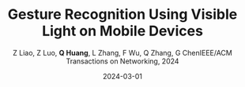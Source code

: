 ---
title: "Gesture Recognition Using Visible Light on Mobile Devices"
collection: publications
permalink: "/publication/2024-03-01"
excerpt: "In-air gesture control extends a touch screen and enables contactless interaction, thus has become a popular research direction in the past few years. Prior work has implemented this functionality based on cameras, acoustic signals, and Wi-Fi via existing hardware on commercial devices. However, these methods have low user acceptance. Solutions based on cameras and acoustic signals raise privacy concerns, while WiFi-based solutions are vulnerable to background noise. As a result, these methods are not commercialized and recent flagship smartphones have implemented in-air gesture recognition by adding extra hardware on-board, such as mmWave radar and depth camera. The question is, can we support in-air gesture control on legacy devices without any hardware modifications? To answer this question, in this work, we propose, an in-air gesture recognition system leveraging the screen and ambient light …"
date: "2024-03-01"
venue: "IEEE/ACM Transactions on Networking, 2024"
paperurl: 
author: "Z Liao, Z Luo, <strong>Q Huang</strong>, L Zhang, F Wu, Q Zhang, G ChenIEEE/ACM Transactions on Networking, 2024"
poster:
remark:
external_link: "https://ieeexplore.ieee.org/document/10458053"
---